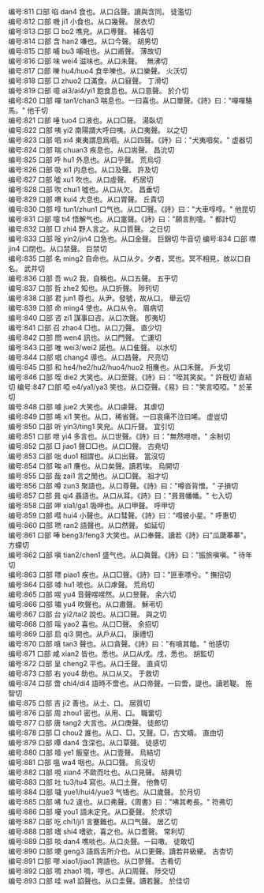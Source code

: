 <!-- { "loadSidebar": true } -->
编号:811   口部   啗   dan4   食也。从口臽聲。讀與含同。   徒濫切  
编号:812   口部   嘰   ji1   小食也。从口幾聲。   居衣切  
编号:813   口部   □   bo2   噍皃。从口尃聲。   補各切  
编号:814   口部   含   han2   嗛也。从口今聲。   胡男切  
编号:815   口部   哺   bu3   哺咀也。从口甫聲。   薄故切  
编号:816   口部   味   wei4   滋味也。从口未聲。　   無沸切  
编号:817   口部   嚛   hu4/huo4   食辛嚛也。从口樂聲。   火沃切  
编号:818   口部   □   zhuo2   口滿食。从口窡聲。   丁滑切  
编号:819   口部   噫   ai3/ai4/yi1   飽食息也。从口意聲。   於介切  
编号:820   口部   嘽   tan1/chan3   喘息也。一曰喜也。从口單聲。《詩》曰："嘽嘽駱馬。"   他干切  
编号:821   口部   唾   tuo4   口液也。从口□聲。   湯臥切  
编号:822   口部   咦   yi2   南陽謂大呼曰咦。从口夷聲。   以之切  
编号:823   口部   呬   xi4   東夷謂息爲呬。从口四聲。《詩》曰："犬夷呬矣。"   虚器切  
编号:824   口部   喘   chuan3   疾息也。从口耑聲。   昌沇切  
编号:825   口部   呼   hu1   外息也。从口乎聲。   荒烏切  
编号:826   口部   吸   xi1   内息也。从口及聲。   許及切  
编号:827   口部   噓   xu1   吹也。从口虛聲。   朽居切  
编号:828   口部   吹   chui1   噓也。从口从欠。   昌垂切  
编号:829   口部   喟   kui4   大息也。从口胃聲。   丘貴切  
编号:830   口部   啍   tun1/zhun1   口气也。从口□聲。《詩》曰："大車啍啍。"   他昆切  
编号:831   口部   嚏   ti4   悟解气也。从口疐聲。《詩》曰："願言則嚏。"   都計切  
编号:832   口部   □   zhi4   野人言之。从口質聲。   之日切  
编号:833   口部   唫   yin2/jin4   口急也。从口金聲。   巨錦切  牛音切
编号:834   口部   噤   jin4   口閉也。从口禁聲。   巨禁切  
编号:835   口部   名   ming2   自命也。从口从夕。夕者，冥也。冥不相見，故以口自名。   武并切  
编号:836   口部   吾   wu2   我，自稱也。从口五聲。   五乎切  
编号:837   口部   哲   zhe2   知也。从口折聲。   陟列切  
编号:838   口部   君   jun1   尊也。从尹。發號，故从口。   舉云切  
编号:839   口部   命   ming4   使也。从口从令。   眉病切  
编号:840   口部   咨   zi1   謀事曰咨。从口次聲。   卽夷切  
编号:841   口部   召   zhao4   □也。从口刀聲。   直少切  
编号:842   口部   問   wen4   訊也。从口門聲。   亡運切  
编号:843   口部   唯   wei3/wei2   諾也。从口隹聲。   以水切  
编号:844   口部   唱   chang4   導也。从口昌聲。   尺亮切  
编号:845   口部   和   he4/he2/hu2/huo4/huo2   相譍也。从口禾聲。   戶戈切  
编号:846   口部   咥   die2   大笑也。从口至聲。《詩》曰："咥其笑矣。"   許旣切  直結切
编号:847   口部   啞   e4/ya1/ya3   笑也。从口亞聲。《易》曰："笑言啞啞。"   於革切  
编号:848   口部   噱   jue2   大笑也。从口豦聲。   其虐切  
编号:849   口部   唏   xi1   笑也。从口，稀省聲。一曰哀痛不泣曰唏。   虚豈切  
编号:850   口部   听   yin3/ting1   笑皃。从口斤聲。   宜引切  
编号:851   口部   呭   yi4   多言也。从口世聲。《詩》曰："無然呭呭。"   余制切  
编号:852   口部   □   jiao1   聲□□也。从口□聲。   古堯切  
编号:853   口部   咄   duo1   相謂也。从口出聲。   當沒切  
编号:854   口部   唉   ai1   譍也。从口矣聲。讀若埃。   烏開切  
编号:855   口部   哉   zai1   言之閒也。从口□聲。   祖才切  
编号:856   口部   噂   zun3   聚語也。从口尊聲。《詩》曰："噂沓背憎。"   子損切  
编号:857   口部   咠   qi4   聶語也。从口从耳。《詩》曰："咠咠幡幡。"   七入切  
编号:858   口部   呷   xia1/ga1   吸呷也。从口甲聲。   呼甲切  
编号:859   口部   嘒   hui4   小聲也。从口彗聲。《詩》曰："嘒彼小星。"   呼惠切  
编号:860   口部   嘫   ran2   語聲也。从口然聲。   如延切  
编号:861   口部   唪   beng3/feng3   大笑也。从口奉聲。讀若《詩》曰"瓜瓞菶菶"。   方蠓切  
编号:862   口部   嗔   tian2/chen1   盛气也。从口眞聲。《詩》曰："振旅嗔嗔。"   待年切  
编号:863   口部   嘌   piao1   疾也。从口□聲。《詩》曰："匪車嘌兮。"   撫招切  
编号:864   口部   嘑   hu1   唬也。从口虖聲。   荒烏切  
编号:865   口部   喅   yu4   音聲喅喅然。从口昱聲。   余六切  
编号:866   口部   嘯   yu4   吹聲也。从口肅聲。   穌弔切  
编号:867   口部   台   yi2/tai2   說也。从口□聲。   與之切  
编号:868   口部   嗂   yao2   喜也。从口□聲。   余招切  
编号:869   口部   启   qi3   開也。从戶从口。   康禮切  
编号:870   口部   嗿   tan3   聲也。从口貪聲。《詩》曰："有嗿其饁。"   他感切  
编号:871   口部   咸   xian2   皆也。悉也。从口从戌。戌，悉也。   胡監切  
编号:872   口部   呈   cheng2   平也。从口壬聲。   直貞切  
编号:873   口部   右   you4   助也。从口从又。   于救切  
编号:874   口部   啻   chi4/di4   語時不啻也。从口帝聲。一曰啻，諟也。讀若鞮。   施智切  
编号:875   口部   吉   ji2   善也。从士、口。   居質切  
编号:876   口部   周   zhou1   密也。从用、口。   職畱切  
编号:877   口部   唐   tang2   大言也。从口庚聲。   徒郎切  
编号:878   口部   □   chou2   誰也。从口、□，又聲。□，古文疇。   直由切  
编号:879   口部   嘾   dan4   含深也。从口覃聲。   徒感切  
编号:880   口部   噎   ye1   飯窒也。从口壹聲。   烏結切  
编号:881   口部   嗢   wa4   咽也。从口□聲。   烏沒切  
编号:882   口部   哯   xian4   不歐而吐也。从口見聲。   胡典切  
编号:883   口部   吐   tu3/tu4   寫也。从口土聲。   他魯切  
编号:884   口部   噦   yue1/hui4/yue3   气啎也。从口歲聲。   於月切  
编号:885   口部   咈   fu2   違也。从口弗聲。《周書》曰："咈其耇長。"   符弗切  
编号:886   口部   嚘   you1   語未定皃。从口憂聲。   於求切  
编号:887   口部   吃   chi1/ji1   言蹇難也。从口气聲。   居乙切  
编号:888   口部   嗜   shi4   嗜欲，喜之也。从口耆聲。   常利切  
编号:889   口部   啖   dan4   噍啖也。从口炎聲。一曰噉。   徒敢切  
编号:890   口部   哽   geng3   語爲舌所介也。从口更聲。讀若井級綆。   古杏切  
编号:891   口部   嘐   xiao1/jiao1   誇語也。从口翏聲。   古肴切  
编号:892   口部   啁   zhao1   啁，嘐也。从口周聲。   陟交切  
编号:893   口部   哇   wa1   諂聲也。从口圭聲。讀若醫。   於佳切  
